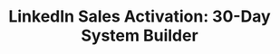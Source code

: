 ---
title: "LinkedIn Sales Activation: 30-Day System Builder"
description: "Transform your LinkedIn profile into a systematic lead generation machine in just 30 days. Daily implementation guides, proven templates, and systematic actions to build your LinkedIn sales system."

sections:
  - type: "content"
    class: "about"
    content: |
      ## Is Your LinkedIn Profile Just Sitting There Collecting Digital Dust?

      **You know LinkedIn has massive potential for B2B sales, but despite having a profile:**

      - Your posts get minimal engagement and rarely convert to conversations
      - You're not sure how to start sales conversations without sounding pushy
      - You post inconsistently (when you remember) and lack a systematic approach
      - Meanwhile, competitors are building relationships and winning deals on LinkedIn every day

      **Here's what's really happening:** While you're treating LinkedIn like a static resume, your competitors are systematically building relationships, establishing authority, and converting connections into clients.

      **The cost of random LinkedIn activity:**
      - **Missed Opportunities**: Potential clients who could have found you are connecting with competitors instead
      - **Time Wasted**: Hours spent on random posts and activities with little to show for it
      - **Professional Credibility**: Inconsistent presence makes you look unprofessional compared to systematic competitors
      - **Revenue Lost**: Every qualified prospect who chooses a competitor represents lost revenue you'll never recover

      **How much longer can you afford to stay invisible while competitors systematically build their LinkedIn presence?**

      This 30-day systematic transformation builds your LinkedIn lead generation machine step by step.
      **Turn your LinkedIn presence into predictable sales conversations.**

  - type: "highlight"
    class: "about alt-bg"
    title: "What is LinkedIn Sales Activation?"
    description: "A 30-day systematic transformation program that builds your LinkedIn lead generation machine from the ground up. Daily implementation guides, proven templates, and specific actions that transform your LinkedIn presence into a predictable sales system. No live calls, no complicated schedules—just systematic daily actions that compound into results."
    buttons:
      - text: "Start Your LinkedIn Transformation - ₹8,850"
        url: "#enroll"

  - type: "checklist"
    class: "about"
    header:
      title: "What You'll Build in 30 Days"
    items:
      - "Optimized LinkedIn profile that converts visitors into connection requests"
      - "Authority-building content system with templates and posting schedule"
      - "Outreach sequences that start genuine sales conversations"
      - "Lead tracking system to manage prospects and follow-ups"
      - "LinkedIn automation setup using tools like Waalaxy"

  - type: "stats"
    class: "services"
    header:
      title: "System Building Approach"
    items:
      - number: "30"
        label: "Daily Modules"
        description: "Sequential system building"
      - number: "3-5min"
        label: "Video Training"
        description: "Short, actionable lessons"
      - number: "1-2"
        label: "Daily Actions"
        description: "Specific implementation tasks"

  - type: "timeline"
    class: "approach alt-bg"
    header:
      title: "Your 30-Day LinkedIn Transformation"
    items:
      - number: "1"
        title: "Days 1-10: Foundation & Profile Setup"
        description: "Optimize your profile, headline, and about section. Set up tracking systems and identify your ideal client profile on LinkedIn."
      - number: "2"
        title: "Days 11-20: Content & Authority Building"
        description: "Create and post authority-building content. Build your prospect lists and start engaging strategically with potential clients."
      - number: "3"
        title: "Days 21-30: Outreach & Automation"
        description: "Launch systematic outreach campaigns. Set up automation tools and refine your process for sustainable lead generation."

  - type: "grid"
    class: "services"
    header:
      title: "What's Included in Each Daily Module"
    grid_class: "grid-2"
    items:
      - title: "Short Training Video (3-5 min)"
        description: |
          - Screen recordings showing exact steps
          - Quick explainer videos on key concepts
          - Step-by-step implementation instructions
          - Real examples and case studies
      - title: "Implementation Tools & Templates"
        description: |
          - LinkedIn message templates
          - Profile optimization snippets
          - Content prompts and ideas
          - Lead tracking sheets
          - AI prompts for content creation

  - type: "checklist"
    class: "services alt-bg"
    header:
      title: "Complete Template & Tool Library"
    items:
      - "LinkedIn message templates for connection requests and follow-ups"
      - "Profile optimization templates (headline, about section, featured section)"
      - "Content calendar with 30 days of post ideas and prompts"
      - "Lead tracking CRM sheet (Google Sheets template)"
      - "AI prompts for creating LinkedIn posts and messages"
      - "Waalaxy automation setup guides and templates"

  - type: "features"
    class: "audience"
    header:
      title: "Perfect for Self-Starting Professionals"
      subtitle: "This systematic program is designed for professionals who prefer self-paced implementation and can execute without hand-holding."
    items:
      - title: "Professional Service Founders"
        description: "Consultants, coaches, and agency founders who need consistent client pipeline and want to build authority in their field."
      - title: "B2B Sales Professionals"
        description: "Account executives and business development professionals looking to fill their pipeline with qualified prospects systematically."
      - title: "Tech-Enabled Service Providers"
        description: "SaaS founders, IT consultants, and digital service providers ready to leverage LinkedIn for systematic lead generation."
        highlight: true

  - type: "stats"
    class: "services"
    header:
      title: "Realistic 30-Day Expectations"
    items:
      - number: "5-10"
        label: "Authority Posts"
        description: "Published with templates"
      - number: "50-100"
        label: "Outreach Messages"
        description: "Sent with proven templates"
      - number: "5-15"
        label: "Conversations Started"
        description: "Foundation for future sales"

  - type: "grid"
    class: "audience alt-bg"
    header:
      title: "Is This LinkedIn Transformation Right for You?"
    grid_class: "grid-2"
    items:
      - title: "✅ Perfect if you:"
        description: |
          - Have expertise worth promoting but struggle with LinkedIn consistency
          - Can dedicate 15-20 minutes daily for systematic LinkedIn activities
          - Want predictable sales conversations without pushy tactics
          - Prefer systematic approach over random networking attempts
          - Are ready to build authority through consistent, strategic content
          - Want to stop competing on price and start competing on expertise
      - title: "❌ Skip this if you:"
        description: |
          - Want someone to manage your LinkedIn for you
          - Expect overnight viral content without consistent effort
          - Aren't comfortable engaging with prospects professionally
          - Need constant hand-holding and live support every step
          - Don't have established services or expertise to promote
          - Looking for get-rich-quick LinkedIn tactics

  - type: "content"
    class: "about"
    content: |
      ## Why the Systematic Approach Works

      **Self-Paced Implementation**: No scheduling conflicts or missed sessions. Build your system when it fits your schedule.

      **Daily Momentum**: Small, consistent actions compound into significant results over 30 days.

      **Lifetime Access**: Keep all training materials, videos, and templates forever. Reference them anytime.

      **Practical Focus**: Every day includes specific implementation tasks, not just theory or motivation.

  - type: "highlight"
    class: "services"
    title: "Optional 1-on-1 Support Available"
    description: "While the program is self-paced, you can book 60-minute 1-on-1 support calls for ₹2,500-3,500 per session. Perfect for getting unstuck or diving deeper into specific challenges. Booking links provided in your implementation materials."

  - type: "grid"
    class: "services alt-bg"
    header:
      title: "Program Investment"
    grid_class: "grid-1"
    items:
      - title: "Complete 30-Day LinkedIn Transformation"
        description: |
          **₹8,850 (GST Included)**

          - 30 daily implementation modules with training content
          - Complete video library with screen recordings
          - All templates and tools (40+ templates)
          - Lead tracking CRM system
          - Lifetime access to all materials
          - Bonus: AI prompt library for content creation

          **One-time payment • Immediate access • No recurring fees**

  - type: "content"
    class: "about"
    content: |
      ## What You'll Actually Achieve in 30 Days

      This isn't about becoming a LinkedIn influencer overnight. It's about building a **systematic foundation** for lead generation:

      ✓ **Profile Optimized**: Your LinkedIn profile attracts the right people and converts visitors to connections

      ✓ **Content System**: You'll have posted 5-10 authority-building posts using proven templates

      ✓ **Outreach Foundation**: You'll have sent 50-100 targeted messages and started 5-15 meaningful conversations

      ✓ **Process in Place**: You'll have a clear system to continue scaling after the 30 days

      The real value comes from having a **repeatable system** you can use month after month.

      **What sets this apart:** Unlike generic LinkedIn courses that focus on tactics, this builds a complete systematic approach tailored for professional service providers who need predictable lead generation.

  - type: "timeline"
    class: "approach"
    header:
      title: "Daily Implementation Structure"
    items:
      - number: "📚"
        title: "Access Your Daily Module"
        description: "New training module with the day's implementation guide, templates, and tasks. Designed to take 15-20 minutes to complete."
      - number: "📹"
        title: "Watch Short Video (3-5 min)"
        description: "Quick training or screen recording showing exactly what to do. No fluff, just practical steps."
      - number: "✅"
        title: "Complete 1-2 Actions"
        description: "Specific implementation tasks like updating your headline, sending messages, or posting content. Templates provided."

  - type: "content"
    class: "testimonials alt-bg"
    content: |
      ## What Professionals Are Saying

      **"Finally, a systematic approach that actually works"**
      *"I was posting randomly on LinkedIn with minimal results. This program gave me a clear system to follow daily. Within 30 days, I had 12 meaningful conversations with potential clients and landed 2 new projects worth ₹3.5 lakhs."*
      **— Priya Singh, Marketing Consultant**

      **"Transformed my LinkedIn from resume to lead generation machine"**
      *"The daily implementation structure made it impossible to fail. Instead of guessing what to post or who to message, I had clear templates and strategies. My connection requests went from 20% acceptance to 70%."*
      **— Rajesh Kumar, Business Development Professional**

  - type: "content"
    class: "services"
    content: |
      ## 30-Day Results Guarantee

      **We're confident this systematic approach will transform your LinkedIn presence.**

      If you complete all 30 daily implementation modules and don't see measurable improvement in your LinkedIn engagement, profile optimization, and systematic approach to lead generation, we'll refund your full investment.

      **No questions asked. No complicated requirements.**

      That's how confident we are that this systematic transformation will work for you when you follow the daily implementation plan.

      **You have nothing to lose and a predictable LinkedIn lead generation system to gain.**

  - type: "highlight"
    class: "testimonials"
    title: "Stop Letting Competitors Win on LinkedIn While You Stay Invisible"
    description: "Every day you delay is another day competitors systematically build their LinkedIn presence while you remain inconsistent. Join professionals who've transformed their LinkedIn into predictable lead generation systems. Limited spots available for focused implementation."
    buttons:
      - text: "Secure Your LinkedIn Transformation - ₹8,850"
        url: "#enroll"

---
